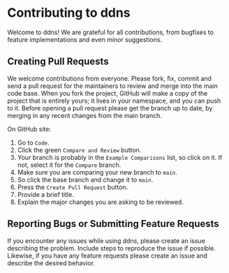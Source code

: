 # Contributing to ddns
Welcome to ddns! We are grateful for all contributions, from bugfixes to feature implementations and even minor suggestions.

## Creating Pull Requests
We welcome contributions from everyone. Please fork, fix, commit and send a pull request for the maintainers to review and merge into the main code base.
When you fork the project, GitHub will make a copy of the project that is entirely yours; it lives in your namespace, and you can push to it.
Before opening a pull request please get the branch up to date, by merging in any recent changes from the main branch.

On GitHub site:
1. Go to `Code`.
2. Click the green `Compare and Review` button.
3. Your branch is probably in the `Example Comparisons` list, so click on it. If not, select it for the `Compare` branch.
4. Make sure you are comparing your new branch to `main`. 
5. So click the base branch and change it to `main`.
6. Press the `Create Pull Request` button.
7. Provide a brief title.
8. Explain the major changes you are asking to be reviewed. 

## Reporting Bugs or Submitting Feature Requests
If you encounter any issues while using ddns, please create an issue describing the problem. Include steps to reproduce the issue if possible.
Likewise, if you have any feature requests please create an issue and describe the desired behavior.